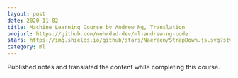 ```yaml
---
layout: post
date: 2020-11-02
title: Machine Learning Course by Andrew Ng, Translation
projurl: https://github.com/mehrdad-dev/ml-andrew-ng-code 
stars: https://img.shields.io/github/stars/Naereen/StrapDown.js.svg?style=social&label=Star&maxAge=2592000
category: ml
---
```


Published notes and translated the content while completing this course.